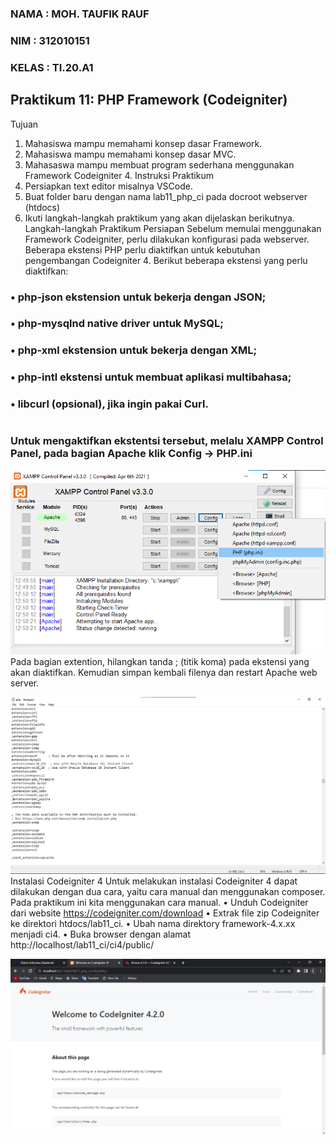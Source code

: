 ### NAMA    : MOH. TAUFIK RAUF
### NIM     : 312010151
### KELAS   : TI.20.A1

## Praktikum 11: PHP Framework (Codeigniter)
Tujuan
1. Mahasiswa mampu memahami konsep dasar Framework.
2. Mahasiswa mampu memahami konsep dasar MVC.
3. Mahasaswa mampu membuat program sederhana menggunakan Framework
Codeigniter 4.
Instruksi Praktikum
1. Persiapkan text editor misalnya VSCode.
2. Buat folder baru dengan nama lab11_php_ci pada docroot webserver (htdocs)
3. Ikuti langkah-langkah praktikum yang akan dijelaskan berikutnya.
Langkah-langkah Praktikum
Persiapan
Sebelum memulai menggunakan Framework Codeigniter, perlu dilakukan konfigurasi
pada webserver. Beberapa ekstensi PHP perlu diaktifkan untuk kebutuhan
pengembangan Codeigniter 4.
Berikut beberapa ekstensi yang perlu diaktifkan:
### • php-json ekstension untuk bekerja dengan JSON;
### • php-mysqlnd native driver untuk MySQL;
### • php-xml ekstension untuk bekerja dengan XML;
### • php-intl ekstensi untuk membuat aplikasi multibahasa;
### • libcurl (opsional), jika ingin pakai Curl.

#
### Untuk mengaktifkan ekstentsi tersebut, melalu XAMPP Control Panel, pada bagian Apache klik Config -> PHP.ini
![1](img/1.png)
Pada bagian extention, hilangkan tanda ; (titik koma) pada ekstensi yang akan
diaktifkan. Kemudian simpan kembali filenya dan restart Apache web server.

![2](img/2.png)
Instalasi Codeigniter 4
Untuk melakukan instalasi Codeigniter 4 dapat dilakukan dengan dua cara, yaitu cara
manual dan menggunakan composer. Pada praktikum ini kita menggunakan cara
manual.
• Unduh Codeigniter dari website https://codeigniter.com/download
• Extrak file zip Codeigniter ke direktori htdocs/lab11_ci.
• Ubah nama direktory framework-4.x.xx menjadi ci4.
• Buka browser dengan alamat http://localhost/lab11_ci/ci4/public/

![3](img/3.png)

